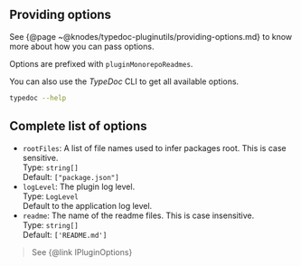 ## Providing options

See {@page ~@knodes/typedoc-pluginutils/providing-options.md} to know more about how you can pass options.

Options are prefixed with `pluginMonorepoReadmes`.

You can also use the *TypeDoc* CLI to get all available options.

```sh
typedoc --help
```

## Complete list of options

* `rootFiles`: A list of file names used to infer packages root. This is case sensitive.\
  Type: `string[]`\
  Default: `["package.json"]`
* `logLevel`: The plugin log level.\
  Type: `LogLevel`\
  Default to the application log level.
* `readme`: The name of the readme files. This is case insensitive.\
  Type: `string[]`\
  Default: `['README.md']`

> See {@link IPluginOptions}